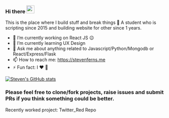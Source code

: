 ### Hi there <a href="https://www.gautamkrishnar.com/"><img src="https://media.giphy.com/media/hvRJCLFzcasrR4ia7z/giphy.gif" width="25px"></a>
This is the place where I build stuff and break things :rofl: A student who is scripting since 2015 and building website for other since 1 years.

- 🔭 I’m currently working on React JS :wink:
- 🌱 I’m currently learning UX Design
- 💬 Ask me about anything related to Javascript/Python/Mongodb or React/Express/Flask
- 📫 How to reach me: https://stevenferns.me
- ⚡ Fun fact: I :heart: :pizza:

[![Steven's GitHub stats](https://github-readme-stats.vercel.app/api?username=stark1996)](https://github.com/stark1996/stark1996.github.io)

### Please feel free to clone/fork projects, raise issues and submit PRs if you think something could be better.

Recently worked project: Twitter_Red Repo
